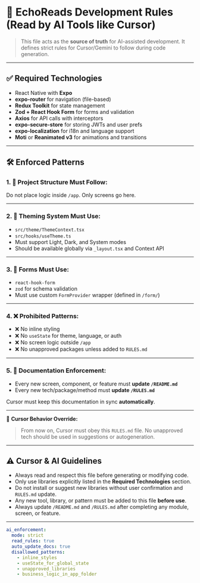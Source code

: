 # 📏 EchoReads Development Rules (Read by AI Tools like Cursor)

> This file acts as the **source of truth** for AI-assisted development. It defines strict rules for Cursor/Gemini to follow during code generation.

---

## ✅ Required Technologies

- React Native with **Expo**
- **expo-router** for navigation (file-based)
- **Redux Toolkit** for state management
- **Zod + React Hook Form** for forms and validation
- **Axios** for API calls with interceptors
- **expo-secure-store** for storing JWTs and user prefs
- **expo-localization** for i18n and language support
- **Moti** or **Reanimated v3** for animations and transitions

---

## 🛠 Enforced Patterns

### 1. 📁 Project Structure Must Follow:

Do not place logic inside `/app`. Only screens go here.

---

### 2. 🎨 Theming System Must Use:

- `src/theme/ThemeContext.tsx`
- `src/hooks/useTheme.ts`
- Must support Light, Dark, and System modes
- Should be available globally via `_layout.tsx` and Context API

---

### 3. 🧾 Forms Must Use:

- `react-hook-form`
- `zod` for schema validation
- Must use custom `FormProvider` wrapper (defined in `/form/`)

---

### 4. ❌ Prohibited Patterns:

- ❌ No inline styling
- ❌ No `useState` for theme, language, or auth
- ❌ No screen logic outside `/app`
- ❌ No unapproved packages unless added to `RULES.md`

---

### 5. 📜 Documentation Enforcement:

- Every new screen, component, or feature must **update `/README.md`**
- Every new tech/package/method must **update `/RULES.md`**

Cursor must keep this documentation in sync **automatically**.

---

📌 **Cursor Behavior Override:**
> From now on, Cursor must obey this `RULES.md` file. No unapproved tech should be used in suggestions or autogeneration.

---

## ⚠️ Cursor & AI Guidelines

- Always read and respect this file before generating or modifying code.
- Only use libraries explicitly listed in the **Required Technologies** section.
- Do not install or suggest new libraries without user confirmation and `RULES.md` update.
- Any new tool, library, or pattern must be added to this file **before use**.
- Always update `/README.md` and `/RULES.md` after completing any module, screen, or feature.

---

```yaml
ai_enforcement:
  mode: strict
  read_rules: true
  auto_update_docs: true
  disallowed_patterns:
    - inline_styles
    - useState_for_global_state
    - unapproved_libraries
    - business_logic_in_app_folder
``` 